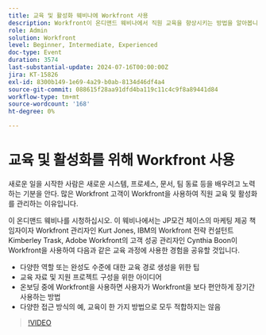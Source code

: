 ```yaml
---
title: 교육 및 활성화 웨비나에 Workfront 사용
description: Workfront이 온디맨드 웨비나에서 직원 교육을 향상시키는 방법을 알아봅니다. JP모건 체이스, IBM 및 Adobe Workfront 전문가로부터 맞춤형 경로 생성, 자료 구성 및 효과적인 온보딩 및 장기 채택을 위한 Workfront 활용에 대한 통찰력을 얻으십시오.
role: Admin
solution: Workfront
level: Beginner, Intermediate, Experienced
doc-type: Event
duration: 3574
last-substantial-update: 2024-07-16T00:00:00Z
jira: KT-15826
exl-id: 8300b149-1e69-4a29-b0ab-8134d46df4a4
source-git-commit: 088615f28aa91dfd4ba119c11c4c9f8a89441d84
workflow-type: tm+mt
source-wordcount: '168'
ht-degree: 0%

---
```


# 교육 및 활성화를 위해 Workfront 사용

새로운 일을 시작한 사람은 새로운 시스템, 프로세스, 문서, 팀 동료 등을 배우려고 노력하는 기분을 안다. 많은 Workfront 고객이 Workfront을 사용하여 직원 교육 및 활성화를 관리하는 이유입니다.

이 온디맨드 웨비나를 시청하십시오. 이 웨비나에서는 JP모건 체이스의 마케팅 제공 책임자이자 Workfront 관리자인 Kurt Jones, IBM의 Workfront 전략 컨설턴트 Kimberley Trask, Adobe Workfront의 고객 성공 관리자인 Cynthia Boon이 Workfront을 사용하여 다음과 같은 교육 과정에 사용한 경험을 공유할 것입니다.

* 다양한 역할 또는 완성도 수준에 대한 교육 경로 생성을 위한 팁
* 교육 자료 및 지원 프로젝트 구성을 위한 아이디어
* 온보딩 중에 Workfront을 사용하면 사용자가 Workfront을 보다 편안하게 장기간 사용하는 방법
* 다양한 접근 방식의 예, 교육이 한 가지 방법으로 모두 적합하지는 않음

>[!VIDEO](https://video.tv.adobe.com/v/3431020/?learn=on)

